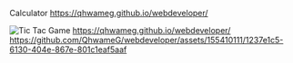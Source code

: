 Calculator
https://qhwameg.github.io/webdeveloper/


![Tic Tac](https://github.com/QhwameG/webdeveloper/assets/155410111/42a19608-4cfc-41c6-ad1b-69bd34e3945b)
Game
https://qhwameg.github.io/webdeveloper/
https://github.com/QhwameG/webdeveloper/assets/155410111/1237e1c5-6130-404e-867e-801c1eaf5aaf
